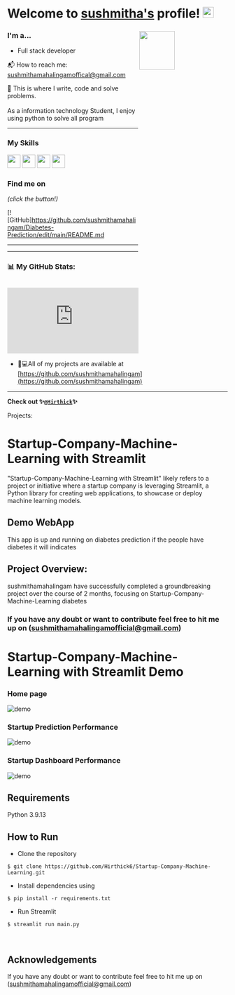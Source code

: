 # Welcome to [sushmitha's](https://github.com/Hirthick6/) profile! <a href="https://github.com/sushmithamahalingam/"> <img src="https://media.giphy.com/media/hvRJCLFzcasrR4ia7z/giphy.gif" width="25px"></a>

### I'm a...   <img src="https://www.web24zone.com/wp-content/uploads/2022/10/46207-programmer-1.gif" height=15% width=40% align="right">

* Full stack developer
  


📬 How to reach me: [sushmithamahalingamoffical@gmail.com](sushmithamahalingamoffcial@gmail.com)<br>

💪 This is where I write, code and solve problems.<br><br>
 As a information technology Student, I enjoy using python to solve all program


-------------------------------------------------------------------------------------------------------
### My Skills 
<img src="https://img.shields.io/badge/-C-blue?style=for-the-badge&logo=c&logoColor=FFFFFF" height="30"> <img src="https://img.shields.io/badge/-C++-blue?style=for-the-badge&logo=c%2B%2B&logoColor=FFFFFF" height="30"> <img src="http://img.shields.io/badge/-Python-blue?style=for-the-badge&logo=python&logoColor=FFFFFF" height="30"> <img src="https://img.shields.io/badge/-Java-blue?style=for-the-badge&logo=openjdk&logoColor=white" height="30">   



### Find me on 

_(click the button!)_



[![GitHub]https://github.com/sushmithamahalingam/Diabetes-Prediction/edit/main/README.md

-------------------------------------------------------------------------------------------------------




-------------------------------------------------------------------------------------------------------
### 📊 My GitHub Stats:
![](https://github.com/sushmithamahalingam/Diabetes-Prediction/edit/main/README.md)


- 👨💻All of my projects are available at [https://github.com/sushmithamahalingam](https://github.com/sushmithamahalingam)

-------------------------------------------------------------------------------------------------------
**Check out 
✨[`@Hirthick`](https://github.com/sushmithamahalingam)✨**


Projects: 
# Startup-Company-Machine-Learning with Streamlit 

"Startup-Company-Machine-Learning with Streamlit" likely refers to a project or initiative where a startup company is leveraging Streamlit, a Python library for creating web applications, to showcase or deploy machine learning models.


## Demo WebApp

This app is up and running on diabetes prediction if the people have diabetes it will indicates



## Project Overview:

sushmithamahalingam have successfully completed a groundbreaking project over the course of 2 months, focusing on Startup-Company-Machine-Learning diabetes



###  If you have any doubt or want to contribute feel free to hit me up on (sushmithamahalingamofficial@gmail.com)


# Startup-Company-Machine-Learning with Streamlit Demo

### Home page

![demo](https://media.giphy.com/media/v1.Y2lkPTc5MGI3NjExeThnbDQ5cmVrYnBkcGp2dHZkdWQybjFpOXVjNHduaGR2dnRnYjRjMyZlcD12MV9pbnRlcm5hbF9naWZfYnlfaWQmY3Q9Zw/BuiWalMAqdDgv7IYBK/giphy.gif
)

### Startup Prediction Performance

![demo](https://media.giphy.com/media/v1.Y2lkPTc5MGI3NjExZzd4Mmd3dXQ1cm9rM2lzemx5ajBzcmF3dDU0dDBjcTFpbXU5bDcwaCZlcD12MV9pbnRlcm5hbF9naWZfYnlfaWQmY3Q9Zw/qLnwPvnST1VznZyhb8/giphy.gif)

### Startup Dashboard Performance 

![demo](
https://media.giphy.com/media/v1.Y2lkPTc5MGI3NjExZmRjbWJ0ZWJnb2R2MWl5cWpkeWVpdnJjdW80a2N6d3M4dDdxNWc3aCZlcD12MV9pbnRlcm5hbF9naWZfYnlfaWQmY3Q9Zw/SsrxpmCAbUPDzrM236/giphy.gif)




## Requirements
Python 3.9.13


## How to Run
* Clone the repository

```
$ git clone https://github.com/Hirthick6/Startup-Company-Machine-Learning.git
```


* Install dependencies using

```
$ pip install -r requirements.txt
```
* Run Streamlit

```
$ streamlit run main.py
```
</br>


## Acknowledgements
If you have any doubt or want to contribute feel free to hit me up on (sushmithamahalingamofficial@gmail.com)


